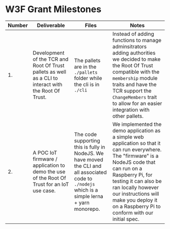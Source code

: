 # W3F Grant Milestones

| Number | Deliverable | Files | Notes |
| ------------- | ------------- | ------------- |------------- |
| 1. | Development of the TCR and Root Of Trust pallets as well as a CLI to interact with the Root Of Trust. | The pallets are in the `./pallets` folder while the cli is in `./cli` | Instead of adding functions to manage adminsitrators adding authorities we decided to make the Root Of Trust compatible with the `membership` module traits and have the TCR support the `ChangeMembers` trait to allow for an easier integration with other pallets. | 
| 2.  | A POC IoT firmware / application to demo the use of the Root Of Trust for an IoT use case. | The code supporting this is fully in NodeJS. We have moved the CLI and all associated code to `./nodejs` which is a simple lerna + yarn monorepo. | We implemented the demo application as a simple web application so that it can run everywhere. The "firmware" is a NodeJS code that can run on a Raspberry Pi, for testing it can also be ran locally however our instructions will make you deploy it on a Raspberry Pi to conform with our initial spec. | 
